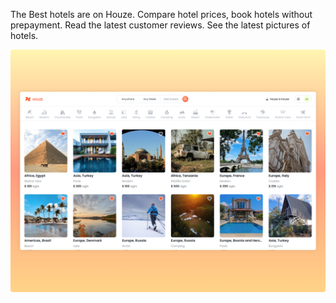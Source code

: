 
The Best hotels are on Houze. Compare hotel prices, book hotels without prepayment. Read the latest customer reviews. See the latest pictures of hotels.


<img src="image.png" />